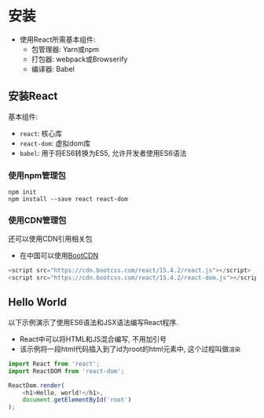 # 安装

* 使用React所需基本组件:
    - 包管理器: Yarn或npm
    - 打包器: webpack或Browserify
    - 编译器: Babel


## 安装React

基本组件:
* `react`: 核心库
* `react-dom`: 虚拟dom库
* `babel`: 用于将ES6转换为ES5, 允许开发者使用ES6语法

### 使用npm管理包

```shell
npm init
npm install --save react react-dom
```

### 使用CDN管理包

还可以使用CDN引用相关包
* 在中国可以使用[BootCDN](http://www.bootcdn.cn/)

```javascript
<script src="https://cdn.bootcss.com/react/15.4.2/react.js"></script>
<script src="https://cdn.bootcss.com/react/15.4.2/react-dom.js"></script>
```


## Hello World

以下示例演示了使用ES6语法和JSX语法编写React程序.
* React中可以将HTML和JS混合编写, 不用加引号
* 该示例将一段html代码插入到了id为root的html元素中, 这个过程叫做`渲染`

```javascript
import React from 'react';
import ReactDOM from 'react-dom';

ReactDom.render(
    <h1>Hello, world!</h1>,
    document.getElementById('root')
);
```
